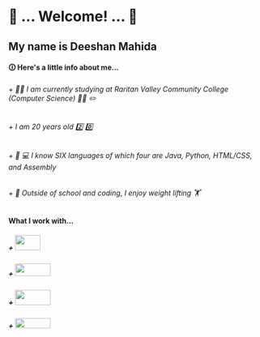 #  🙌 ... Welcome! ...  🙌

## My name is Deeshan Mahida

#### 🛈 Here's a little info about me... 
###### + 👩‍💻 I am currently studying at Raritan Valley Community College (Computer Science) 🧑‍🎓 ✏️
###### + I am 20 years old 2️⃣ 0️⃣
###### + 🤖 💻 I know SIX languages of which four are Java, Python, HTML/CSS, and Assembly 
###### + 💪 Outside of school and coding, I enjoy weight lifting 🏋️


#### What I work with...

##### +  <img src="https://1000logos.net/wp-content/uploads/2020/09/Java-Logo.png" width="50" height="30">
##### +  <img src="https://www.python.org/static/community_logos/python-logo-master-v3-TM-flattened.png" width="70" height="25">
##### +  <img src="https://res.infoq.com/news/2021/10/eclipse-ide-java-17/en/headerimage/generatedHeaderImage-1634645463458.jpg" width="70" height="30">
##### +  <img src="https://miro.medium.com/max/1200/1*gYFLCqNfVX3qvwnoNwFFNA.png" width="70" height="20">
